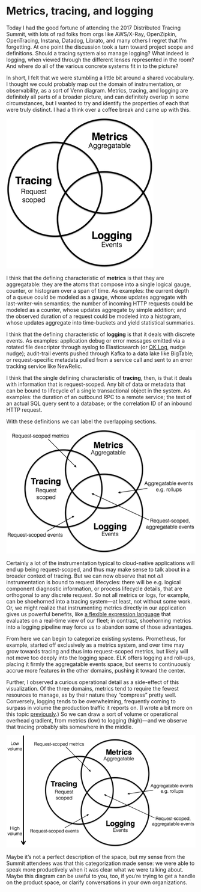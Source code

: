 # Metrics, tracing, and logging

Today I had the good fortune of attending the 2017 Distributed Tracing Summit, with lots of rad folks from orgs like AWS/X-Ray, OpenZipkin, OpenTracing, Instana, Datadog, Librato, and many others I regret that I’m forgetting. At one point the discussion took a turn toward project scope and definitions. Should a tracing system also manage logging? What indeed *is* logging, when viewed through the different lenses represented in the room? And where do all of the various concrete systems fit in to the picture?

In short, I felt that we were stumbling a little bit around a shared vocabulary. I thought we could probably map out the domain of instrumentation, or observability, as a sort of Venn diagram. Metrics, tracing, and logging are definitely all parts of a broader picture, and can definitely overlap in some circumstances, but I wanted to try and identify the properties of each that were truly distinct. I had a think over a coffee break and came up with this.

![Annotated Venn diagram](assets/MTL-01.png)

I think that the defining characteristic of **metrics** is that they are aggregatable: they are the atoms that compose into a single logical gauge, counter, or histogram over a span of time. As examples: the current depth of a queue could be modeled as a gauge, whose updates aggregate with last-writer-win semantics; the number of incoming HTTP requests could be modeled as a counter, whose updates aggregate by simple addition; and the observed duration of a request could be modeled into a histogram, whose updates aggregate into time-buckets and yield statistical summaries.

I think that the defining characteristic of **logging** is that it deals with discrete events. As examples: application debug or error messages emitted via a rotated file descriptor through syslog to Elasticsearch (or [OK Log](https://peter.bourgon.org/ok-log), nudge nudge); audit-trail events pushed through Kafka to a data lake like BigTable; or request-specific metadata pulled from a service call and sent to an error tracking service like NewRelic.

I think that the single defining characteristic of **tracing**, then, is that it deals with information that is request-scoped. Any bit of data or metadata that can be bound to lifecycle of a single transactional object in the system. As examples: the duration of an outbound RPC to a remote service; the text of an actual SQL query sent to a database; or the correlation ID of an inbound HTTP request.

With these definitions we can label the overlapping sections.

![Amended, annotated Venn diagram](assets/MTL-02.png)

Certainly a lot of the instrumentation typical to cloud-native applications will end up being request-scoped, and thus may make sense to talk about in a broader context of tracing. But we can now observe that not *all* instrumentation is bound to request lifecycles: there will be e.g. logical component diagnostic information, or process lifecycle details, that are orthogonal to any discrete request. So not all metrics or logs, for example, can be shoehorned into a tracing system—at least, not without some work. Or, we might realize that instrumenting metrics directly in our application gives us powerful benefits, like [a flexible expression language](https://prometheus.io/docs/querying/basics/) that evaluates on a real-time view of our fleet; in contrast, shoehorning metrics into a logging pipeline may force us to abandon some of those advantages.

From here we can begin to categorize existing systems. Prometheus, for example, started off exclusively as a metrics system, and over time may grow towards tracing and thus into request-scoped metrics, but likely will not move too deeply into the logging space. ELK offers logging and roll-ups, placing it firmly the aggregatable events space, but seems to continuously accrue more features in the other domains, pushing it toward the center.

Further, I observed a curious operational detail as a side-effect of this visualization. Of the three domains, metrics tend to require the fewest resources to manage, as by their nature they “compress” pretty well. Conversely, logging tends to be overwhelming, frequently coming to surpass in volume the production traffic it reports on. (I wrote a bit more on this topic [previously](https://peter.bourgon.org/blog/2016/02/07/logging-v-instrumentation.html).) So we can draw a sort of volume or operational overhead gradient, from metrics (low) to logging (high)—and we observe that tracing probably sits somewhere in the middle.

![Venn diagram with gradient](assets/MTL-03.png)

Maybe it’s not a perfect description of the space, but my sense from the Summit attendees was that this categorization made sense: we were able to speak more productively when it was clear what we were talking about. Maybe this diagram can be useful to you, too, if you’re trying to get a handle on the product space, or clarify conversations in your own organizations.